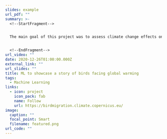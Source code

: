 ```yaml
---
slides: example
url_pdf: ""
summary: >-
  <!--StartFragment-->


  The main goal of this project was to assess climate change effects on bird’s migration through the development of machine learning and statistical models on behalf of the European Centre for Medium-Range Weather Forecasts (ECMWF). 


  <!--EndFragment-->
url_video: ""
date: 2020-12-26T01:00:00.000Z
external_link: ""
url_slides: ""
title: ML to showcase a story of birds facing global warming
tags:
  - Machine Learning
links:
  - icon: project
    icon_pack: fab
    name: Follow
    url: https://birdmigration.climate.copernicus.eu/
image:
  caption: ""
  focal_point: Smart
  filename: featured.png
url_code: ""
---
```

